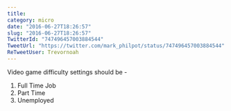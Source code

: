 ```yaml
---
title: 
category: micro
date: "2016-06-27T18:26:57"
slug: "2016-06-27T18:26:57"
TwitterId: "747496457003884544"
TweetUrl: "https://twitter.com/mark_philpot/status/747496457003884544"
ReTweetUser: Trevornoah
---
```


<i class="fa fa-retweet" aria-hidden="true"></i> Video game difficulty settings
should be -

1. Full Time Job
2. Part Time
3. Unemployed
